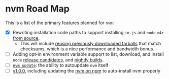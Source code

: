 # nvm Road Map

This is a list of the primary features planned for `nvm`:

- [x] Rewriting installation code paths to support installing `io.js` and `node` `v4+` [from source](https://github.com/creationix/nvm/issues/1188).
  - This will include [reusing previously downloaded tarballs](https://github.com/creationix/nvm/issues/1193) that match checksums, which is a nice performance and bandwidth bonus.
- [ ] Adding opt-in environment variable support to list, download, and install `node` [release candidates](https://github.com/creationix/nvm/issues/779), and [nightly builds](https://github.com/creationix/nvm/issues/1053).
- [ ] [`nvm update`](https://github.com/creationix/nvm/issues/400): the ability to autoupdate `nvm` itself
- [ ] [v1.0.0](https://github.com/creationix/nvm/milestone/1), including updating the [nvm on npm](https://github.com/creationix/nvm/issues/304) to auto-install nvm properly
